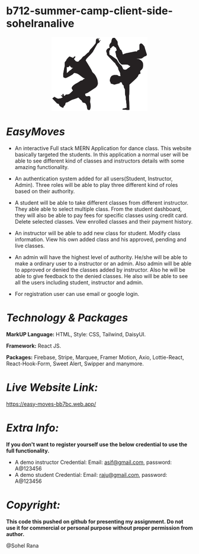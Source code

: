 # b712-summer-camp-client-side-sohelranalive

<p align="center">
  <img src="public/logo.png" alt="Logo" style="display: block; margin: 0 auto; height: 200px">
</p>

# _EasyMoves_
* An interactive Full stack MERN Application for dance class. This website basically targeted the students. In this application a normal user will be able to see different kind of classes and instructors details with some amazing functionality.

* An authentication system added for all users(Student, Instructor, Admin). Three roles will be able to play three different kind of roles based on their authority.

* A student will be able to take different classes from different instructor. They able able to select multiple class. From the student dashboard, they will also be able to pay fees for specific classes using credit card. Delete selected classes. Vew enrolled classes and their payment history.

* An instructor will be able to add new class for student. Modify class information. View his own added class and his approved, pending and live classes.

* An admin will have the highest level of authority. He/she will be able to make a ordinary user to a instructor or an admin. Also admin will be able to approved or denied the classes added by instructor. Also he will be able to give feedback to the denied classes. He also will be able to see all the users including student, instructor and admin.

* For registration user can use email or google login.

# _Technology & Packages_

**MarkUP Language:** HTML, Style: CSS, Tailwind, DaisyUI.

**Framework:** React JS.

**Packages:** Firebase, Stripe, Marquee, Framer Motion, Axio, Lottie-React, React-Hook-Form, Sweet Alert, Swipper and manymore. 


# _Live Website Link:_ 
https://easy-moves-bb7bc.web.app/


# _Extra Info:_
**If you don't want to register yourself use the below credential to use the full functionality.**
* A demo instructor Credential: Email: asif@gmail.com, password: A@123456
* A demo student Credential: Email: raju@gmail.com, password: A@123456


# _Copyright:_
**This code this pushed on github for presenting my assignment. Do not use it for commercial or personal purpose without proper permission from author.**


@Sohel Rana